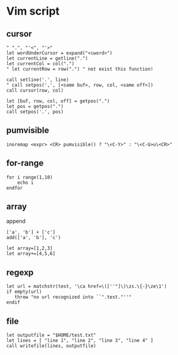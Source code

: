 # Vim script

## cursor
```
" ".", "'<", "'>"
let wordUnderCursor = expand("<cword>")
let currentLine = getline(".")
let currentCol = col(".")
" let currentRow = row(".") " not exist this function!

call setline('.', line)
" call setpos(',', [<same buf>, row, col, <same off>])
call cursor(row, col)

let [buf, row, col, off] = getpos(".")
let pos = getpos(".")
call setpos('.', pos)
```

## pumvisible
```
inoremap <expr> <CR> pumvisible() ? "\<C-Y>" : "\<C-G>u\<CR>"
```

## for-range
```
for i range(1,10)
	echo i
endfor
```

## array
append
```
['a', 'b'] + ['c']
add(['a', 'b'], 'c')

let array=[1,2,3]
let array+=[4,5,6]
```

## regexp
```
let url = matchstr(test, '\ca href=\([''"]\)\zs.\{-}\ze\1')
if empty(url)
   throw "no url recognized into ``".test."''"
endif
```

## file
```
let outputfile = "$HOME/test.txt"
let lines = [ "line 1", "line 2", "line 3", "line 4" ]
call writefile(lines, outputfile)
```
